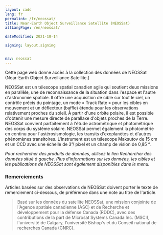 ```yaml
---
layout: cadc
lang: fr
permalink: /fr/neossat/
title: Near-Earth Object Surveillance Satellite (NEOSSat)
altLangPage: /en/neossat/

dateModified: 2021-10-14

signing: layout.signing


nav: neossat
---
```


<p>
  Cette page web donne accès à la collection des données de NEOSSat (Near-Earth Object Surveillance Satellite.)
</p>

<p>
  NEOSSat est un télescope spatial canadien agile qui soutient deux missions en parallèle, une de
  reconnaissance de la situation dans l'espace et l'autre d'astronomie spatiale.  Il offre une acquisition de
  cible sur tout le ciel, un contrôle précis du pointage, un mode « Track Rate » pour les cibles en mouvement et un
  déflecteur (baffle) étendu pour les observations relativement proches du soleil.  À partir d'une orbite polaire,
  il est possible d'obtenir une mesure directe de parallaxe d'objets proches de la Terre.  NEOSSat convient
  parfaitement à l'étude astrométrique et photométrique des corps du système solaire.  NEOSSat permet également
  la photométrie en continu pour l'astérosismologie, les transits d'exoplanètes et d'autres phénomènes transitoires.
  L'instrument est un télescope Maksutov de 15 cm et un CCD avec une échelle de 3”/ pixel et un champ de vision de 0,85 &deg;.
</p>

<p>
  <i>
    Pour rechercher des produits de données, utilisez le lien Rechercher des données situé à gauche.
    Plus d'informations sur les données, les cibles et les publications de NEOSSat sont également
    disponibles dans le menu.
  </i>
</p>

<div class="about_text">

  <h3>Remerciements</h3> 

  <p>
    Articles basées sur des observations de NEOSSat doivent porter
    le texte de remerciement ci-dessous, de préférence
    dans une note au titre de l'article.
  </p>

  <blockquote>
    Basé sur les données du satellite NEOSSat, une mission conjointe de l'Agence spatiale canadienne (ASC) et de
    Recherche et développement pour la défense Canada (RDDC), avec des contributions de la part de
    Microsat Systems Canada Inc. (MSCI), l'université de Calgary, l'université Bishop's et
    du Conseil national de recherches Canada (CNRC).
  </blockquote>

</div>
